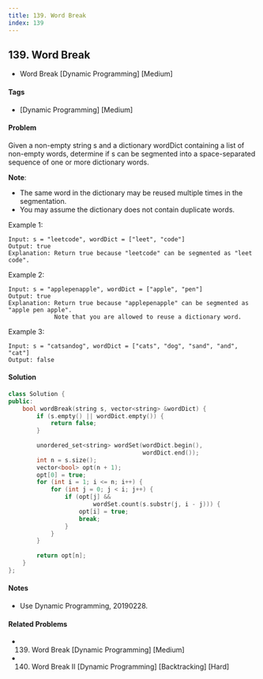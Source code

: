 ```yaml
---
title: 139. Word Break
index: 139
---
```


## 139. Word Break
- Word Break [Dynamic Programming] [Medium]

#### Tags
- [Dynamic Programming] [Medium]

#### Problem
Given a non-empty string s and a dictionary wordDict containing a list of non-empty words, determine if s can be segmented into a space-separated sequence of one or more dictionary words.

**Note**:

- The same word in the dictionary may be reused multiple times in the segmentation.
- You may assume the dictionary does not contain duplicate words.

Example 1:

    Input: s = "leetcode", wordDict = ["leet", "code"]
    Output: true
    Explanation: Return true because "leetcode" can be segmented as "leet code".

Example 2:

    Input: s = "applepenapple", wordDict = ["apple", "pen"]
    Output: true
    Explanation: Return true because "applepenapple" can be segmented as "apple pen apple".
                 Note that you are allowed to reuse a dictionary word.

Example 3:

    Input: s = "catsandog", wordDict = ["cats", "dog", "sand", "and", "cat"]
    Output: false

#### Solution
``` C++
class Solution {
public:
    bool wordBreak(string s, vector<string> &wordDict) {
        if (s.empty() || wordDict.empty()) {
            return false;
        }
        
        unordered_set<string> wordSet(wordDict.begin(),
                                      wordDict.end());
        int n = s.size();
        vector<bool> opt(n + 1);
        opt[0] = true;
        for (int i = 1; i <= n; i++) {
            for (int j = 0; j < i; j++) {
                if (opt[j] && 
                        wordSet.count(s.substr(j, i - j))) {
                    opt[i] = true;
                    break;
                }
            }
        }
        
        return opt[n];
    }
};
```

#### Notes
- Use Dynamic Programming, 20190228.

#### Related Problems
- 139. Word Break [Dynamic Programming] [Medium]
- 140. Word Break II [Dynamic Programming] [Backtracking] [Hard]

